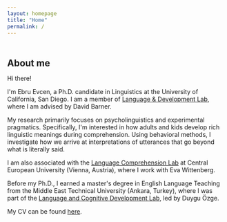 ```yaml
---
layout: homepage
title: "Home"
permalink: /
---
```


<h1 id="about-me"></h1>

<h2 style="margin: 50px 0px 10px;">About me</h2>


Hi there!

I'm Ebru Evcen, a Ph.D. candidate in Linguistics at the University of California, San Diego. I am a member of [Language & Development Lab](https://ladlab.ucsd.edu), where I am advised by David Barner. 

My research primarily focuses on psycholinguistics and experimental pragmatics. Specifically, I'm interested in how adults and kids develop rich linguistic meanings during comprehension. Using behavioral methods, I investigate how we arrive at interpretations of utterances that go beyond what is literally said. 

I am also associated with the [Language Comprehension Lab](https://lcl.ceu.edu) at Central European University (Vienna, Austria), where I work with Eva Wittenberg.

Before my Ph.D., I earned a master's degree in English Language Teaching from the Middle East Technical University (Ankara, Turkey), where I was part of the [Language and Cognitive Development Lab](https://langcog.metu.edu.tr), led by Duygu Özge.

My CV can be found <a href="https://ebruevcen.github.io/assets/files/curriculum_vitae.pdf" target="_blank">here</a>.








